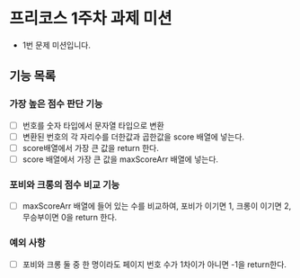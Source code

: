 <!-- ## 🚀 기능 요구 사항

포비와 크롱이 페이지 번호가 1부터 시작되는 400 페이지의 책을 주웠다. 책을 살펴보니 왼쪽 페이지는 홀수, 오른쪽 페이지는 짝수 번호이고 모든 페이지에는 번호가 적혀있었다. 책이 마음에 든 포비와 크롱은 페이지 번호 게임을 통해 게임에서 이긴 사람이 책을 갖기로 한다. 페이지 번호 게임의 규칙은 아래와 같다.

1. 책을 임의로 펼친다.
2. 왼쪽 페이지 번호의 각 자리 숫자를 모두 더하거나, 모두 곱해 가장 큰 수를 구한다.
3. 오른쪽 페이지 번호의 각 자리 숫자를 모두 더하거나, 모두 곱해 가장 큰 수를 구한다.
4. 2~3 과정에서 가장 큰 수를 본인의 점수로 한다.
5. 점수를 비교해 가장 높은 사람이 게임의 승자가 된다.
6. 시작 면이나 마지막 면이 나오도록 책을 펼치지 않는다.

포비와 크롱이 펼친 페이지가 들어있는 배열 pobi와 crong이 주어질 때, 포비가 이긴다면 1, 크롱이 이긴다면 2, 무승부는 0, 예외사항은 -1로 return 하도록 solution 메서드를 완성하라.

### 제한사항

- pobi와 crong의 길이는 2이다.
- pobi와 crong에는 [왼쪽 페이지 번호, 오른쪽 페이지 번호]가 순서대로 들어있다.

### 실행 결과 예시

| pobi       | crong      | result |
| ---------- | ---------- | ------ |
| [97, 98]   | [197, 198] | 0      |
| [131, 132] | [211, 212] | 1      |
| [99, 102]  | [211, 212] | -1     | -->

# 프리코스 1주차 과제 미션

- 1번 문제 미션입니다.

## 기능 목록

### 가장 높은 점수 판단 기능

- [ ] 번호를 숫자 타입에서 문자열 타입으로 변환
- [ ] 변환된 번호의 각 자리수를 더한값과 곱한값을 score 배열에 넣는다.
- [ ] score배열에서 가장 큰 값을 return 한다.
- [ ] score 배열에서 가장 큰 값을 maxScoreArr 배열에 넣는다.

### 포비와 크롱의 점수 비교 기능

- [ ] maxScoreArr 배열에 들어 있는 수를 비교하여, 포비가 이기면 1, 크롱이 이기면 2, 무승부이면 0을 return 한다.

### 예외 사항

- [ ] 포비와 크롱 둘 중 한 명이라도 페이지 번호 수가 1차이가 아니면 -1을 return한다.
